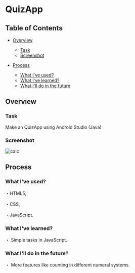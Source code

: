 # QuizApp

## Table of Contents

* [Overview](#overview)
  * [Task](#task)
  * [Screenshot](#screenshot)

* [Process](#process)
  * [What I've used?](#wiu)
  * [What I've learned?](#wil)
  * [What I'll do in the future](#wif)

<a name="overview"/>

## Overview

<a name="task"/>

### Task

Make an QuizApp using Android Studio (Java)

<a name="screenshot"/>

### Screenshot

![calc](https://user-images.githubusercontent.com/100945614/175376719-75ec9b3e-10f8-475f-8811-0d96d63e3544.png)

<a name="process"/>

## Process

<a name="wiu"/>

### What I've used?

・HTML5,

・CSS,

・JavaScript.

<a name="wil"/>

### What I've learned?

・ Simple tasks in JavaScript.

<a name="wif"/>

### What I'll do in the future?

・ More features like counting in different numeral systems.

